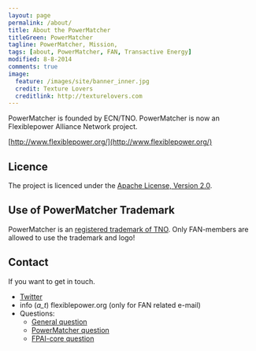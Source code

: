 ```yaml
---
layout: page
permalink: /about/
title: About the PowerMatcher
titleGreen: PowerMatcher
tagline: PowerMatcher, Mission, 
tags: [about, PowerMatcher, FAN, Transactive Energy]
modified: 8-8-2014
comments: true
image:
  feature: /images/site/banner_inner.jpg
  credit: Texture Lovers
  creditlink: http://texturelovers.com
---
```


PowerMatcher is founded by ECN/TNO. PowerMatcher is now an Flexiblepower Alliance Network project.

[http://www.flexiblepower.org/](http://www.flexiblepower.org/)


## Licence ##
The project is licenced under the [Apache License, Version 2.0](https://github.com/flexiblepower/powermatcher/blob/master/LICENSE). 

## Use of PowerMatcher Trademark ##
PowerMatcher is an [registered trademark of TNO](http://oami.europa.eu/eSearch/#details/trademarks/004298097).
Only FAN-members are allowed to use the trademark and logo!

## Contact ##
If you want to get in touch.

* [Twitter](https://twitter.com/PowerMatcher)
* info (_a_t_) flexiblepower.org (only for FAN related e-mail)
* Questions:
  * [General question](https://github.com/flexiblepower/FAN-wiki/issues/new?title=Question:My%20Question&body)
  * [PowerMatcher question](https://github.com/flexiblepower/powermatcher/issues/new?title=Question:My%20Title&body)
  * [FPAI-core question](https://github.com/flexiblepower/fpai-core/issues/new?title=Question:My%20Title&body)

